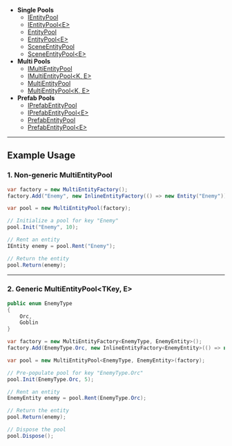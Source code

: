 - **Single Pools**
    - [IEntityPool](IEntityPool.md) <!-- + -->
    - [IEntityPool&lt;E&gt;](IEntityPool%601.md) <!-- + -->
    - [EntityPool](EntityPool.md) <!-- + -->
    - [EntityPool&lt;E&gt;](EntityPool%601.md) <!-- + -->
    - [SceneEntityPool](SceneEntityPool.md) <!-- + -->
    - [SceneEntityPool&lt;E&gt;](SceneEntityPool%601.md) <!-- + -->
- **Multi Pools**
    - [IMultiEntityPool](IMultiEntityPool.md) <!-- + -->
    - [IMultiEntityPool&lt;K, E&gt;](IMultiEntityPool%601.md) <!-- + -->
    - [MultiEntityPool](MultiEntityPool.md) <!-- + -->
    - [MultiEntityPool&lt;K, E&gt;](MultiEntityPool%601.md) <!-- + -->
- **Prefab Pools**
    - [IPrefabEntityPool](IPrefabEntityPool.md)
    - [IPrefabEntityPool&lt;E&gt;](IPrefabEntityPool%601.md)
    - [PrefabEntityPool](PrefabEntityPool.md)
    - [PrefabEntityPool&lt;E&gt;](PrefabEntityPool%601.md)




---




## Example Usage

### 1. Non-generic MultiEntityPool

```csharp
var factory = new MultiEntityFactory();
factory.Add("Enemy", new InlineEntityFactory(() => new Entity("Enemy")));

var pool = new MultiEntityPool(factory);

// Initialize a pool for key "Enemy"
pool.Init("Enemy", 10);

// Rent an entity
IEntity enemy = pool.Rent("Enemy");

// Return the entity
pool.Return(enemy);
```

---

### 2. Generic MultiEntityPool<TKey, E>

```csharp
public enum EnemyType
{
    Orc,
    Goblin
}

var factory = new MultiEntityFactory<EnemyType, EnemyEntity>();
factory.Add(EnemyType.Orc, new InlineEntityFactory<EnemyEntity>(() => new Entity("Orc")));

var pool = new MultiEntityPool<EnemyType, EnemyEntity>(factory);

// Pre-populate pool for key "EnemyType.Orc"
pool.Init(EnemyType.Orc, 5);

// Rent an entity
EnemyEntity enemy = pool.Rent(EnemyType.Orc);

// Return the entity
pool.Return(enemy);

// Dispose the pool
pool.Dispose();
```